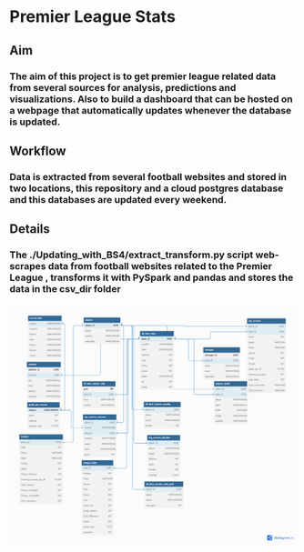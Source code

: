 
# Premier League Stats

## Aim
### The aim of this project is to get premier league related data from several sources for analysis, predictions and visualizations. Also to build a dashboard that can be hosted on a webpage that automatically updates whenever the database is updated.

## Workflow
### Data is extracted from several football websites and stored in two locations, this repository and a cloud postgres database and this databases are updated every weekend.

## Details
### The ./Updating_with_BS4/extract_transform.py script web-scrapes data from football websites related to the Premier League , transforms it with PySpark and pandas and stores the data in the csv_dir folder
#### 



![alt text](https://github.com/George-Michael-Dagogo/Premier_League_Stats/blob/main/database_schema.png)


